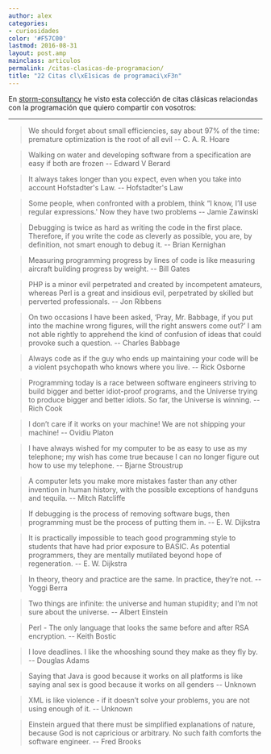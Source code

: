 ```yaml
---
author: alex
categories:
- curiosidades
color: '#F57C00'
lastmod: 2016-08-31
layout: post.amp
mainclass: articulos
permalink: /citas-clasicas-de-programacion/
title: "22 Citas cl\xE1sicas de programaci\xF3n"
---
```


En <a target="_blank" href="http://www.storm-consultancy.com/">storm-consultancy</a> he visto esta colección de citas clásicas relaciondas con la programación que quiero compartir con vosotros:

***

> We should forget about small efficiencies, say about 97% of the time: premature optimization is the root of all evil -- C. A. R. Hoare

> Walking on water and developing software from a specification are easy if both are frozen -- Edward V Berard

<!--more--><!--ad-->

> It always takes longer than you expect, even when you take into account Hofstadter's Law. -- Hofstadter's Law

> Some people, when confronted with a problem, think &#8220;I know, I’ll use regular expressions.' Now they have two problems -- Jamie Zawinski

> Debugging is twice as hard as writing the code in the first place. Therefore, if you write the code as cleverly as possible, you are, by definition, not smart enough to debug it. -- Brian Kernighan

> Measuring programming progress by lines of code is like measuring aircraft building progress by weight. -- Bill Gates

> PHP is a minor evil perpetrated and created by incompetent amateurs, whereas Perl is a great and insidious evil, perpetrated by skilled but perverted professionals. -- Jon Ribbens

> On two occasions I have been asked, &#8216;Pray, Mr. Babbage, if you put into the machine wrong figures, will the right answers come out?&#8217; I am not able rightly to apprehend the kind of confusion of ideas that could provoke such a question. -- Charles Babbage

> Always code as if the guy who ends up maintaining your code will be a violent psychopath who knows where you live. -- Rick Osborne

> Programming today is a race between software engineers striving to build bigger and better idiot-proof programs, and the Universe trying to produce bigger and better idiots. So far, the Universe is winning. -- Rich Cook

> I don&#8217;t care if it works on your machine! We are not shipping your machine! -- Ovidiu Platon

> I have always wished for my computer to be as easy to use as my telephone; my wish has come true because I can no longer figure out how to use my telephone. -- Bjarne Stroustrup

> A computer lets you make more mistakes faster than any other invention in human history, with the possible exceptions of handguns and tequila. -- Mitch Ratcliffe

> If debugging is the process of removing software bugs, then programming must be the process of putting them in. -- E. W. Dijkstra

> It is practically impossible to teach good programming style to students that have had prior exposure to BASIC. As potential programmers, they are mentally mutilated beyond hope of regeneration. -- E. W. Dijkstra

> In theory, theory and practice are the same. In practice, they&#8217;re not. -- Yoggi Berra

> Two things are infinite: the universe and human stupidity; and I&#8217;m not sure about the universe. -- Albert Einstein

> Perl - The only language that looks the same before and after RSA encryption. -- Keith Bostic

> I love deadlines. I like the whooshing sound they make as they fly by. -- Douglas Adams

> Saying that Java is good because it works on all platforms is like saying anal sex is good because it works on all genders -- Unknown

> XML is like violence - if it doesn&#8217;t solve your problems, you are not using enough of it. -- Unknown

> Einstein argued that there must be simplified explanations of nature, because God is not capricious or arbitrary. No such faith comforts the software engineer. -- Fred Brooks
